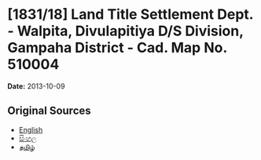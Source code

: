 # [1831/18] Land Title Settlement Dept. - Walpita, Divulapitiya D/S Division, Gampaha District - Cad. Map No. 510004

**Date:** 2013-10-09

## Original Sources

- [English](https://documents.gov.lk/view/extra-gazettes/2013/10/1831-18_E.pdf)
- [සිංහල](https://documents.gov.lk/view/extra-gazettes/2013/10/1831-18_S.pdf)
- [தமிழ்](https://documents.gov.lk/view/extra-gazettes/2013/10/1831-18_T.pdf)
